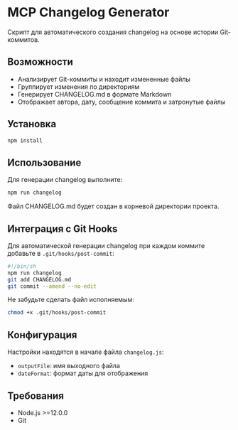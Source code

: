 # MCP Changelog Generator

Скрипт для автоматического создания changelog на основе истории Git-коммитов.

## Возможности

- Анализирует Git-коммиты и находит измененные файлы
- Группирует изменения по директориям
- Генерирует CHANGELOG.md в формате Markdown
- Отображает автора, дату, сообщение коммита и затронутые файлы

## Установка

```bash
npm install
```

## Использование

Для генерации changelog выполните:

```bash
npm run changelog
```

Файл CHANGELOG.md будет создан в корневой директории проекта.

## Интеграция с Git Hooks

Для автоматической генерации changelog при каждом коммите добавьте в `.git/hooks/post-commit`:

```bash
#!/bin/sh
npm run changelog
git add CHANGELOG.md
git commit --amend --no-edit
```

Не забудьте сделать файл исполняемым:

```bash
chmod +x .git/hooks/post-commit
```

## Конфигурация

Настройки находятся в начале файла `changelog.js`:

- `outputFile`: имя выходного файла
- `dateFormat`: формат даты для отображения

## Требования

- Node.js >=12.0.0
- Git 